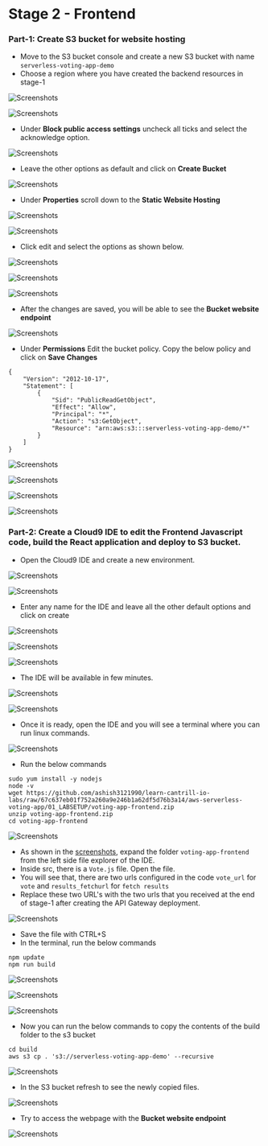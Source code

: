 # Stage 2 - Frontend

### **Part-1:** Create S3 bucket for website hosting

- Move to the S3 bucket console and create a new S3 bucket with name `serverless-voting-app-demo`
- Choose a region where you have created the backend resources in stage-1

![Screenshots](./Screenshots/Stage_2/1.png)

![Screenshots](./Screenshots/Stage_2/2.png)

- Under **Block public access settings** uncheck all ticks and select the acknowledge option.

![Screenshots](./Screenshots/Stage_2/3.png)

- Leave the other options as default and click on **Create Bucket**

![Screenshots](./Screenshots/Stage_2/4.png)

- Under **Properties** scroll down to the **Static Website Hosting**

![Screenshots](./Screenshots/Stage_2/5.png)

![Screenshots](./Screenshots/Stage_2/6.png)

- Click edit and select the options as shown below.

![Screenshots](./Screenshots/Stage_2/7.png)

![Screenshots](./Screenshots/Stage_2/8.png)

![Screenshots](./Screenshots/Stage_2/9.png)

- After the changes are saved, you will be able to see the **Bucket website endpoint**

![Screenshots](./Screenshots/Stage_2/10.png)

- Under **Permissions** Edit the bucket policy. Copy the below policy and click on **Save Changes**

```
{
    "Version": "2012-10-17",
    "Statement": [
        {
            "Sid": "PublicReadGetObject",
            "Effect": "Allow",
            "Principal": "*",
            "Action": "s3:GetObject",
            "Resource": "arn:aws:s3:::serverless-voting-app-demo/*"
        }
    ]
}
```

![Screenshots](./Screenshots/Stage_2/11.png)

![Screenshots](./Screenshots/Stage_2/12.png)

![Screenshots](./Screenshots/Stage_2/13.png)

![Screenshots](./Screenshots/Stage_2/14.png)


### **Part-2:** Create a Cloud9 IDE to edit the Frontend Javascript code, build the React application and deploy to S3 bucket.

- Open the Cloud9 IDE and create a new environment.

![Screenshots](./Screenshots/Stage_2/15.png)

![Screenshots](./Screenshots/Stage_2/16.png)

- Enter any name for the IDE and leave all the other default options and click on create

![Screenshots](./Screenshots/Stage_2/17.png)

![Screenshots](./Screenshots/Stage_2/18.png)

![Screenshots](./Screenshots/Stage_2/19.png)

- The IDE will be available in few minutes.

![Screenshots](./Screenshots/Stage_2/20.png)

![Screenshots](./Screenshots/Stage_2/21.png)

- Once it is ready, open the IDE and you will see a terminal where you can run linux commands.

![Screenshots](./Screenshots/Stage_2/22.png)

- Run the below commands

```
sudo yum install -y nodejs
node -v
wget https://github.com/ashish3121990/learn-cantrill-io-labs/raw/67c637eb01f752a260a9e246b1a62df5d76b3a14/aws-serverless-voting-app/01_LABSETUP/voting-app-frontend.zip
unzip voting-app-frontend.zip
cd voting-app-frontend
```

![Screenshots](./Screenshots/Stage_2/23.png)

- As shown in the [screenshots](/aws-serverless-voting-app/02_LABINSTRUCTIONS/readme_stage2_screenshots.md), expand the folder `voting-app-frontend` from the left side file explorer of the IDE.
- Inside src, there is a `Vote.js` file. Open the file.
- You will see that, there are two urls configured in the code `vote_url` for `vote` and `results_fetchurl` for `fetch results`
- Replace these two URL's with the two urls that you received at the end of stage-1 after creating the API Gateway deployment.

![Screenshots](./Screenshots/Stage_2/24.png)

- Save the file with CTRL+S
- In the terminal, run the below commands

```
npm update
npm run build
```

![Screenshots](./Screenshots/Stage_2/25.png)

![Screenshots](./Screenshots/Stage_2/26.png)

![Screenshots](./Screenshots/Stage_2/27.png)

- Now you can run the below commands to copy the contents of the build folder to the s3 bucket

```
cd build
aws s3 cp . 's3://serverless-voting-app-demo' --recursive
```

![Screenshots](./Screenshots/Stage_2/28.png)

- In the S3 bucket refresh to see the newly copied files.

![Screenshots](./Screenshots/Stage_2/29.png)

- Try to access the webpage with the **Bucket website endpoint**

![Screenshots](./Screenshots/Stage_2/30.png)
